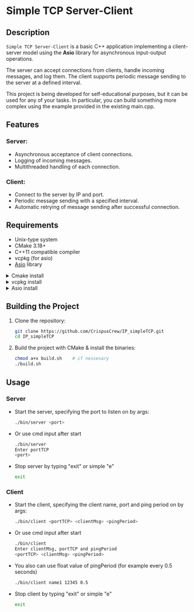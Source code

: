 # Simple TCP Server-Client

## Description
`Simple TCP Server-Client` is a basic C++ application implementing a client-server model using the **Asio** library for asynchronous input-output operations. 

The server can accept connections from clients, handle incoming messages, and log them. The client supports periodic message sending to the server at a defined interval.

This project is being developed for self-educational purposes, but it can be used for any of your tasks. In particular, you can build something more complex using the example provided in the existing main.cpp.

## Features
### Server:
- Asynchronous acceptance of client connections.
- Logging of incoming messages.
- Multithreaded handling of each connection.

### Client:
- Connect to the server by IP and port.
- Periodic message sending with a specified interval.
- Automatic retrying of message sending after successful connection.

## Requirements
- Unix-type system
- CMake 3.18+
- C++11 compatible compiler
- vcpkg (for asio)
- [Asio](https://think-async.com/Asio/) library

<details>
  <summary>Cmake install</summary>
  <details>
    <summary>Debian / Ubuntu</summary>  
    sudo apt update
    sudo apt install cmake
  </details>
  <details>
    <summary>Fedora</summary>  
    sudo dnf install cmake
  </details>
  <details>
    <summary>CentOS/RHEL</summary>  
    sudo yum install cmake
  </details>
  <details>
    <summary>Arch</summary>  
    sudo pacman -S cmake
  </details>
</details>


<details>
  <summary>vcpkg install</summary>
    git clone https://github.com/microsoft/vcpkg.git

    ./bootstrap-vcpkg.sh

    ./vcpkg integrate install
</details>

<details>
  <summary>Asio install</summary>
  
    ./vcpkg install asio --head

</details>

## Building the Project

1. Clone the repository:

    ```bash
    git clone https://github.com/CrispusCrew/IP_simpleTCP.git
    cd IP_simpleTCP
2. Build the project with CMake & install the binaries:

    ```bash
    chmod a+x build.sh    # if nessesary
    ./build.sh
## Usage

### Server

- Start the server, specifying the port to listen on by args:

    ```bash
    ./bin/server <port>
- Or use cmd input after start

    ```bash
    ./bin/server
    Enter portTCP
    <port>
- Stop server by typing "exit" or simple "e"

    ```bash
    exit
### Client

- Start the client, specifying the client name, port and ping period on by args:

    ```bash
    ./bin/client <portTCP> <clientMsg> <pingPeriod>
- Or use cmd input after start

    ```bash
    ./bin/client
    Enter clientMsg, portTCP and pingPeriod
    <portTCP> <clientMsg> <pingPeriod>
- You also can use float value of pingPeriod (for example every 0.5 seconds)

    ```bash
    ./bin/client name1 12345 0.5
- Stop client by typing "exit" or simple "e"

    ```bash
    exit 
    ```


